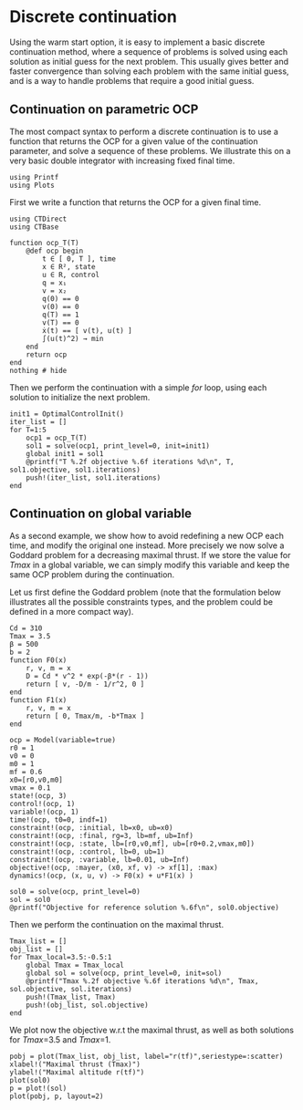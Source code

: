 # Discrete continuation

Using the warm start option, it is easy to implement a basic discrete continuation method, where a sequence of problems is solved using each solution as initial guess for the next problem.
This usually gives better and faster convergence than solving each problem with the same initial guess, and is a way to handle problems that require a good initial guess.


## Continuation on parametric OCP

The most compact syntax to perform a discrete continuation is to use a function that returns the OCP for a given value of the continuation parameter, and solve a sequence of these problems. We illustrate this on a very basic double integrator with increasing fixed final time.

```@setup main
using Printf
using Plots
```

First we write a function that returns the OCP for a given final time.

```@example main
using CTDirect
using CTBase

function ocp_T(T)
    @def ocp begin
        t ∈ [ 0, T ], time
        x ∈ R², state
        u ∈ R, control
        q = x₁
        v = x₂
        q(0) == 0
        v(0) == 0
        q(T) == 1
        v(T) == 0
        ẋ(t) == [ v(t), u(t) ]
        ∫(u(t)^2) → min
    end
    return ocp
end
nothing # hide
```

Then we perform the continuation with a simple *for* loop, using each solution to initialize the next problem.

```@example main
init1 = OptimalControlInit()
iter_list = []
for T=1:5
    ocp1 = ocp_T(T) 
    sol1 = solve(ocp1, print_level=0, init=init1)
    global init1 = sol1
    @printf("T %.2f objective %.6f iterations %d\n", T, sol1.objective, sol1.iterations)
    push!(iter_list, sol1.iterations)
end
```

## Continuation on global variable

As a second example, we show how to avoid redefining a new OCP each time, and modify the original one instead.
More precisely we now solve a Goddard problem for a decreasing maximal thrust. If we store the value for *Tmax* in a global variable, we can simply modify this variable and keep the same OCP problem during the continuation.

Let us first define the Goddard problem (note that the formulation below illustrates all the possible constraints types, and the problem could be defined in a more compact way).

```@example main
Cd = 310
Tmax = 3.5
β = 500
b = 2
function F0(x)
    r, v, m = x
    D = Cd * v^2 * exp(-β*(r - 1))
    return [ v, -D/m - 1/r^2, 0 ]
end
function F1(x)
    r, v, m = x
    return [ 0, Tmax/m, -b*Tmax ]
end

ocp = Model(variable=true)
r0 = 1
v0 = 0
m0 = 1
mf = 0.6
x0=[r0,v0,m0]
vmax = 0.1
state!(ocp, 3)
control!(ocp, 1)
variable!(ocp, 1)
time!(ocp, t0=0, indf=1)
constraint!(ocp, :initial, lb=x0, ub=x0)
constraint!(ocp, :final, rg=3, lb=mf, ub=Inf)
constraint!(ocp, :state, lb=[r0,v0,mf], ub=[r0+0.2,vmax,m0])
constraint!(ocp, :control, lb=0, ub=1)
constraint!(ocp, :variable, lb=0.01, ub=Inf)
objective!(ocp, :mayer, (x0, xf, v) -> xf[1], :max)
dynamics!(ocp, (x, u, v) -> F0(x) + u*F1(x) )

sol0 = solve(ocp, print_level=0)
sol = sol0
@printf("Objective for reference solution %.6f\n", sol0.objective)
```

Then we perform the continuation on the maximal thrust.

```@example main
Tmax_list = []
obj_list = []
for Tmax_local=3.5:-0.5:1
    global Tmax = Tmax_local  
    global sol = solve(ocp, print_level=0, init=sol)
    @printf("Tmax %.2f objective %.6f iterations %d\n", Tmax, sol.objective, sol.iterations)
    push!(Tmax_list, Tmax)
    push!(obj_list, sol.objective)
end 
```

We plot now the objective w.r.t the maximal thrust, as well as both solutions for *Tmax*=3.5 and *Tmax*=1.

```@example main
pobj = plot(Tmax_list, obj_list, label="r(tf)",seriestype=:scatter)
xlabel!("Maximal thrust (Tmax)")
ylabel!("Maximal altitude r(tf)")
plot(sol0)
p = plot!(sol)
plot(pobj, p, layout=2)
```
